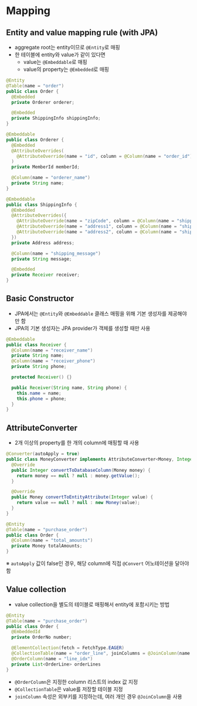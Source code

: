 # Mapping

## Entity and value mapping rule (with JPA)

- aggregate root는 entity이므로 `@Entity`로 매핑
- 한 테이블에 entity와 value가 같이 있다면
  - value는 `@Embeddable`로 매핑
  - value의 property는 `@Embedded`로 매핑

```java
@Entity
@Table(name = "order")
public class Order {
  @Embedded
  private Orderer orderer;

  @Embedded
  private ShippingInfo shippingInfo;
}
```

```java
@Embeddable
public class Orderer {
  @Embedded
  @AttributeOverrides(
    @AttributeOverride(name = "id", column = @Column(name = "order_id"))
  )
  private MemberId memberId;

  @Column(name = "orderer_name")
  private String name;
}
```

```java
@Embeddable
public class ShippingInfo {
  @Embedded
  @AttributeOverrides({
    @AttributeOverride(name = "zipCode", column = @Column(name = "shipping_zipcode")),
    @AttributeOverride(name = "address1", column = @Column(name = "shipping_addr1")),
    @AttributeOverride(name = "address2", column = @Column(name = "shipping_addr2"))
  })
  private Address address;

  @Column(name = "shipping_message")
  private String message;

  @Embedded
  private Receiver receiver;
}
```

## Basic Constructor

- JPA에서는 `@Entity`와 `@Embeddable` 클래스 매핑을 위해 기본 생성자를 제공해야만 함
- JPA의 기본 생성자는 JPA provider가 객체를 생성할 때만 사용

```java
@Embeddable
public class Receiver {
  @Column(name = "receiver_name")
  private String name;
  @Column(name = "receiver_phone")
  private String phone;

  protected Receiver() {}

  public Receiver(String name, String phone) {
    this.name = name;
    this.phone = phone;
  }
}
```

## AttributeConverter

- 2개 이상의 property를 한 개의 column에 매핑할 때 사용

```java
@Converter(autoApply = true)
public class MoneyConverter implements AttributeConverter<Money, Integer> {
  @Override
  public Integer convertToDatabaseColumn(Money money) {
    return money == null ? null : money.getValue();
  }

  @Override
  public Money convertToEntityAttribute(Integer value) {
    return value == null ? null : new Money(value);
  }
}
```

```java
@Entity
@Table(name = "purchase_order")
public class Order {
  @Column(name = "total_amounts")
  private Money totalAmounts;
}
```

※ `autoApply` 값이 false인 경우, 해당 column에 직접 `@Convert` 어노테이션을 달아야 함

## Value collection

- value collection을 별도의 테이블로 매핑해서 entity에 포함시키는 방법

```java
@Entity
@Table(name = "purchase_order")
public class Order {
  @EmbeddedId
  private OrderNo number;

  @ElementCollection(fetch = FetchType.EAGER)
  @CollectionTable(name = "order_line", joinColumns = @JoinColumn(name = "order_number"))
  @OrderColumn(name = "line_idx")
  private List<OrderLine> orderLines
}
```

- `@OrderColumn`은 지정한 column 리스트의 index 값 지정
- `@CollectionTable`은 value를 저장할 테이블 지정
- `joinColumn` 속성은 외부키를 지정하는데, 여러 개인 경우 `@JoinColumn`을 사용
